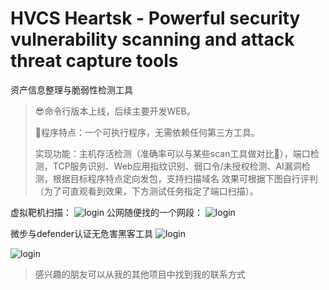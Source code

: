 # HVCS Heartsk - Powerful security vulnerability scanning and attack threat capture tools

资产信息整理与脆弱性检测工具
> 😎命令行版本上线，后续主要开发WEB。
> 
> 🎉程序特点：一个可执行程序，无需依赖任何第三方工具。
> 
> 实现功能：主机存活检测（准确率可以与某些scan工具做对比🤞），端口检测，TCP服务识别、Web应用指纹识别、弱口令/未授权检测、AI漏洞检测，根据目标程序特点定向发包，支持扫描域名
>效果可根据下图自行评判（为了可直观看到效果，下方测试任务指定了端口扫描）。

虚拟靶机扫描：
![login](https://github.com/yqcs/hvcs/raw/main/tp.png)
公网随便找的一个网段：
![login](https://github.com/yqcs/hvcs/raw/main/22.jpg)

微步与defender认证无危害黑客工具
![login](https://github.com/yqcs/hvcs/raw/main/wb.png)

![login](https://github.com/yqcs/hvcs/raw/main/df.png)

> 感兴趣的朋友可以从我的其他项目中找到我的联系方式
